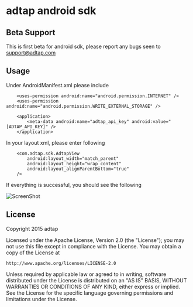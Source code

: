 # adtap android sdk

## Beta Support ##

This is first beta for android sdk, please report any bugs seen to support@adtap.com

## Usage ##
Under AndroidManifest.xml please include
```
    <uses-permission android:name="android.permission.INTERNET" />
    <uses-permission android:name="android.permission.WRITE_EXTERNAL_STORAGE" />

    <application>
        <meta-data android:name="adtap_api_key" android:value="[ADTAP_API_KEY]" />
	</application>
```

In your layout xml, please enter following
```
	<com.adtap.sdk.AdtapView
	    android:layout_width="match_parent"
    	android:layout_height="wrap_content"
    	android:layout_alignParentBottom="true"
	/>
```

If everything is successful, you should see the following

![ScreenShot][1]


## License ##

Copyright 2015 adtap

Licensed under the Apache License, Version 2.0 (the "License");
you may not use this file except in compliance with the License.
You may obtain a copy of the License at

    http://www.apache.org/licenses/LICENSE-2.0

Unless required by applicable law or agreed to in writing, software
distributed under the License is distributed on an "AS IS" BASIS,
WITHOUT WARRANTIES OR CONDITIONS OF ANY KIND, either express or implied.
See the License for the specific language governing permissions and
limitations under the License.

[1]: http://beta.adtap.com/screenshot2.png
